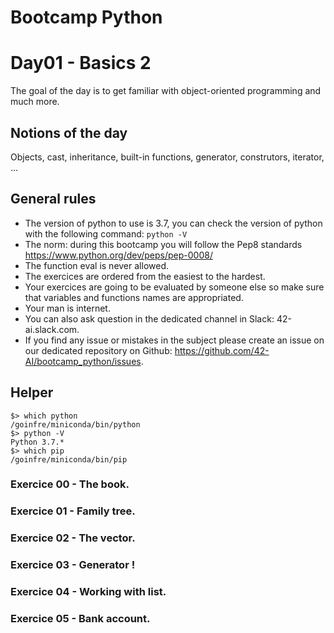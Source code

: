# Bootcamp Python

# Day01 - Basics 2

The goal of the day is to get familiar with object-oriented programming and much more.

## Notions of the day

Objects, cast, inheritance, built-in functions, generator, construtors, iterator, ...

## General rules

* The version of python to use is 3.7, you can check the version of python with the following command: `python -V`
* The norm: during this bootcamp you will follow the Pep8 standards https://www.python.org/dev/peps/pep-0008/
* The function eval is never allowed.
* The exercices are ordered from the easiest to the hardest.
* Your exercices are going to be evaluated by someone else so make sure that variables and functions names are appropriated. 
* Your man is internet.
* You can also ask question in the dedicated channel in Slack: 42-ai.slack.com.
* If you find any issue or mistakes in the subject please create an issue on our dedicated repository on Github: https://github.com/42-AI/bootcamp_python/issues.

## Helper 

```
$> which python
/goinfre/miniconda/bin/python
$> python -V
Python 3.7.*
$> which pip
/goinfre/miniconda/bin/pip
```

### Exercice 00 - The book.
### Exercice 01 - Family tree.
### Exercice 02 - The vector.
### Exercice 03 - Generator !
### Exercice 04 - Working with list.
### Exercice 05 - Bank account.
